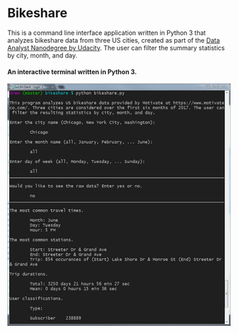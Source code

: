 # Bikeshare

This is a command line interface application written in Python 3 that analyzes bikeshare data from three US cities, created as part of the [Data Analyst Nanodegree by Udacity](https://www.udacity.com/course/data-analyst-nanodegree--nd002). The user can filter the summary statistics by city, month, and day.

#### An interactive terminal written in Python 3.
![](demo/terminal.jpg)
